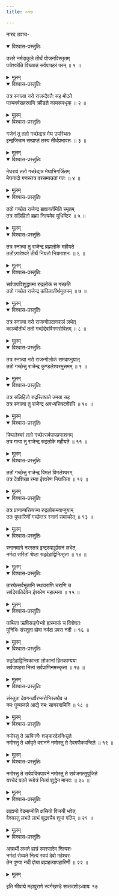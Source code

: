 ```yaml
---
title: ०१७

---
```

नारद उवाच-  

<details open><summary>विश्वास-प्रस्तुतिः</summary>

उत्तरे नर्मदाकूले तीर्थं योजनविस्तृतम्  
पत्रेश्वरेति विख्यातं सर्वपापहरं परम् ॥ १ ॥
</details>

<details><summary>मूलम्</summary>

उत्तरे नर्मदाकूले तीर्थं योजनविस्तृतम्  
पत्रेश्वरेति विख्यातं सर्वपापहरं परम् ॥ १ ॥
</details>



<details open><summary>विश्वास-प्रस्तुतिः</summary>

तत्र स्नात्वा नरो राजन्दैवतैः सह मोदते  
पञ्चवर्षसहस्राणि क्रीडते कामरूपधृक् ॥ २ ॥
</details>

<details><summary>मूलम्</summary>

तत्र स्नात्वा नरो राजन्दैवतैः सह मोदते  
पञ्चवर्षसहस्राणि क्रीडते कामरूपधृक् ॥ २ ॥
</details>



<details open><summary>विश्वास-प्रस्तुतिः</summary>

गर्जनं तु ततो गच्छेद्यत्र मेघ उपस्थितः  
इन्द्रजिन्नाम सम्प्राप्तं तस्य तीर्थप्रभावतः ॥ ३ ॥
</details>

<details><summary>मूलम्</summary>

गर्जनं तु ततो गच्छेद्यत्र मेघ उपस्थितः  
इन्द्रजिन्नाम सम्प्राप्तं तस्य तीर्थप्रभावतः ॥ ३ ॥
</details>



<details open><summary>विश्वास-प्रस्तुतिः</summary>

मेघरावं ततो गच्छेद्यत्र मेघाभिगर्जितम्  
मेघनादो गणस्तत्र वरसम्पन्नतां गतः ॥ ४ ॥
</details>

<details><summary>मूलम्</summary>

मेघरावं ततो गच्छेद्यत्र मेघाभिगर्जितम्  
मेघनादो गणस्तत्र वरसम्पन्नतां गतः ॥ ४ ॥
</details>



<details open><summary>विश्वास-प्रस्तुतिः</summary>

ततो गच्छेत राजेन्द्र ब्रह्मावर्तमिति स्मृतम्  
तत्र सन्निहितो ब्रह्मा नित्यमेव युधिष्ठिर ॥ ५ ॥
</details>

<details><summary>मूलम्</summary>

ततो गच्छेत राजेन्द्र ब्रह्मावर्तमिति स्मृतम्  
तत्र सन्निहितो ब्रह्मा नित्यमेव युधिष्ठिर ॥ ५ ॥
</details>



<details open><summary>विश्वास-प्रस्तुतिः</summary>

तत्र स्नात्वा तु राजेन्द्र ब्रह्मलोके महीयते  
ततोंऽगारेश्वरे तीर्थे नियतो नियमाशनः ॥ ६ ॥
</details>

<details><summary>मूलम्</summary>

तत्र स्नात्वा तु राजेन्द्र ब्रह्मलोके महीयते  
ततोंऽगारेश्वरे तीर्थे नियतो नियमाशनः ॥ ६ ॥
</details>



<details open><summary>विश्वास-प्रस्तुतिः</summary>

सर्वपापविशुद्धात्मा रुद्रलोकं स गच्छति  
ततो गच्छेत राजेन्द्र कपिलातीर्थमुत्तमम् ॥ ७ ॥
</details>

<details><summary>मूलम्</summary>

सर्वपापविशुद्धात्मा रुद्रलोकं स गच्छति  
ततो गच्छेत राजेन्द्र कपिलातीर्थमुत्तमम् ॥ ७ ॥
</details>



<details open><summary>विश्वास-प्रस्तुतिः</summary>

तत्र स्नात्वा नरो राजन्गोप्रदानफलं लभेत्  
काञ्चीतीर्थं ततो गच्छेद्देवर्षिगणसेवितम् ॥ ८ ॥
</details>

<details><summary>मूलम्</summary>

तत्र स्नात्वा नरो राजन्गोप्रदानफलं लभेत्  
काञ्चीतीर्थं ततो गच्छेद्देवर्षिगणसेवितम् ॥ ८ ॥
</details>



<details open><summary>विश्वास-प्रस्तुतिः</summary>

तत्र स्नात्वा नरो राजन्गोलोकं समवाप्नुयात्  
ततो गच्छेत्तु राजेन्द्र कुण्डलेश्वरमुत्तमम् ॥ ९ ॥
</details>

<details><summary>मूलम्</summary>

तत्र स्नात्वा नरो राजन्गोलोकं समवाप्नुयात्  
ततो गच्छेत्तु राजेन्द्र कुण्डलेश्वरमुत्तमम् ॥ ९ ॥
</details>



<details open><summary>विश्वास-प्रस्तुतिः</summary>

तत्र सन्निहितो रुद्रस्तिष्ठते उमया सह  
तत्र स्नात्वा तु राजेन्द्र अवध्यस्त्रिदशैरपि ॥ १० ॥
</details>

<details><summary>मूलम्</summary>

तत्र सन्निहितो रुद्रस्तिष्ठते उमया सह  
तत्र स्नात्वा तु राजेन्द्र अवध्यस्त्रिदशैरपि ॥ १० ॥
</details>



<details open><summary>विश्वास-प्रस्तुतिः</summary>

पिप्पलेश्वरं ततो गच्छेत्सर्वपापप्रणाशनम्  
तत्र गत्वा तु राजेन्द्र रुद्रलोके महीयते ॥ ११ ॥
</details>

<details><summary>मूलम्</summary>

पिप्पलेश्वरं ततो गच्छेत्सर्वपापप्रणाशनम्  
तत्र गत्वा तु राजेन्द्र रुद्रलोके महीयते ॥ ११ ॥
</details>



<details open><summary>विश्वास-प्रस्तुतिः</summary>

ततो गच्छेत्तु राजेन्द्र विमलं विमलेश्वरम्  
तत्र देवशिखा रम्या ईश्वरेण निपातिता ॥ १२ ॥
</details>

<details><summary>मूलम्</summary>

ततो गच्छेत्तु राजेन्द्र विमलं विमलेश्वरम्  
तत्र देवशिखा रम्या ईश्वरेण निपातिता ॥ १२ ॥
</details>



<details open><summary>विश्वास-प्रस्तुतिः</summary>

तत्र प्राणान्परित्यज्य रुद्रलोकमवाप्नुयाम्  
ततः पुष्करिणीं गच्छेत्तत्र स्नानं समाचरेत् ॥ १३ ॥
</details>

<details><summary>मूलम्</summary>

तत्र प्राणान्परित्यज्य रुद्रलोकमवाप्नुयाम्  
ततः पुष्करिणीं गच्छेत्तत्र स्नानं समाचरेत् ॥ १३ ॥
</details>



<details open><summary>विश्वास-प्रस्तुतिः</summary>

स्नानमात्रे नरस्तत्र इन्द्रस्यार्द्धासनं लभेत्  
नर्मदा सरितां श्रेष्ठा रुद्रदेहाद्विनिःसृता ॥ १४ ॥
</details>

<details><summary>मूलम्</summary>

स्नानमात्रे नरस्तत्र इन्द्रस्यार्द्धासनं लभेत्  
नर्मदा सरितां श्रेष्ठा रुद्रदेहाद्विनिःसृता ॥ १४ ॥
</details>



<details open><summary>विश्वास-प्रस्तुतिः</summary>

तारयेत्सर्वभूतानि स्थावराणि चराणि च  
सर्वदेवातिदेवेन ईश्वरेण महात्मना ॥ १५ ॥
</details>

<details><summary>मूलम्</summary>

तारयेत्सर्वभूतानि स्थावराणि चराणि च  
सर्वदेवातिदेवेन ईश्वरेण महात्मना ॥ १५ ॥
</details>



<details open><summary>विश्वास-प्रस्तुतिः</summary>

कथिता ऋषिसङ्घेभ्यो ह्यस्माकं च विशेषतः  
मुनिभिः संस्तुता ह्येषा नर्मदा प्रवरा नदी ॥ १६ ॥
</details>

<details><summary>मूलम्</summary>

कथिता ऋषिसङ्घेभ्यो ह्यस्माकं च विशेषतः  
मुनिभिः संस्तुता ह्येषा नर्मदा प्रवरा नदी ॥ १६ ॥
</details>



<details open><summary>विश्वास-प्रस्तुतिः</summary>

रुद्रदेहाद्विनिष्क्रान्ता लोकानां हितकाम्यया  
सर्वपापहरा नित्यं सर्वप्राणिनमस्कृता ॥ १७ ॥
</details>

<details><summary>मूलम्</summary>

रुद्रदेहाद्विनिष्क्रान्ता लोकानां हितकाम्यया  
सर्वपापहरा नित्यं सर्वप्राणिनमस्कृता ॥ १७ ॥
</details>



<details open><summary>विश्वास-प्रस्तुतिः</summary>

संस्तुता देवगन्धर्वैरप्सरोभिस्तथैव च  
नमः पुण्यजले आद्ये नमः सागरगामिनि ॥ १८ ॥
</details>

<details><summary>मूलम्</summary>

संस्तुता देवगन्धर्वैरप्सरोभिस्तथैव च  
नमः पुण्यजले आद्ये नमः सागरगामिनि ॥ १८ ॥
</details>



<details open><summary>विश्वास-प्रस्तुतिः</summary>

नमोस्तु ते ऋषिगणैः शङ्करदेहनिःसृते  
नमोस्तु ते धर्मवृते वरानने नमोस्तु ते देवगणैकवन्दिते ॥ १९ ॥
</details>

<details><summary>मूलम्</summary>

नमोस्तु ते ऋषिगणैः शङ्करदेहनिःसृते  
नमोस्तु ते धर्मवृते वरानने नमोस्तु ते देवगणैकवन्दिते ॥ १९ ॥
</details>



<details open><summary>विश्वास-प्रस्तुतिः</summary>

नमोस्तु ते सर्वपवित्रपावने नमोस्तु ते सर्वजगत्सुपूजिते  
यश्चेदं पठते स्तोत्रं नित्यं शुद्धेन मानवः ॥ २० ॥
</details>

<details><summary>मूलम्</summary>

नमोस्तु ते सर्वपवित्रपावने नमोस्तु ते सर्वजगत्सुपूजिते  
यश्चेदं पठते स्तोत्रं नित्यं शुद्धेन मानवः ॥ २० ॥
</details>



<details open><summary>विश्वास-प्रस्तुतिः</summary>

ब्राह्मणो वेदमाप्नोति क्षत्त्रियो विजयी भवेत्  
वैश्यस्तु लभते लाभं शूद्रश्चैव शुभां गतिम् ॥ २१ ॥
</details>

<details><summary>मूलम्</summary>

ब्राह्मणो वेदमाप्नोति क्षत्त्रियो विजयी भवेत्  
वैश्यस्तु लभते लाभं शूद्रश्चैव शुभां गतिम् ॥ २१ ॥
</details>



<details open><summary>विश्वास-प्रस्तुतिः</summary>

अन्नार्थी लभते ह्यन्नं स्मरणादेव नित्यशः  
नर्मदां सेव्यते नित्यं स्वयं देवो महेश्वरः  
तेन पुण्या नदी ज्ञेया ब्रह्महत्यापहारिणी ॥ २२ ॥
</details>

<details><summary>मूलम्</summary>

अन्नार्थी लभते ह्यन्नं स्मरणादेव नित्यशः  
नर्मदां सेव्यते नित्यं स्वयं देवो महेश्वरः  
तेन पुण्या नदी ज्ञेया ब्रह्महत्यापहारिणी ॥ २२ ॥
</details>


इति श्रीपाद्मे महापुराणे स्वर्गखण्डे सप्तदशोऽध्यायः १७